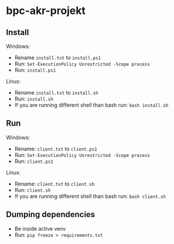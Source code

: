 # bpc-akr-projekt

## Install

Windows:

- Rename `install.txt` to `install.ps1`
- Run: `Set-ExecutionPolicy Unrestricted -Scope process`
- Run: `install.ps1`

Linux:

- Rename `install.txt` to `install.sh`
- Run: `install.sh`
- If you are running different shell than bash run: `bash install.sh`


## Run

Windows:

- Rename: `client.txt` to `client.ps1`
- Run: `Set-ExecutionPolicy Unrestricted -Scope process`
- Run: `client.ps1`


Linux:

- Rename: `client.txt` to `client.sh`
- Run: `client.sh`
- If you are running different shell than bash run: `bash client.sh`


## Dumping dependencies

- Be inside active venv
- Run: `pip freeze > requirements.txt`

